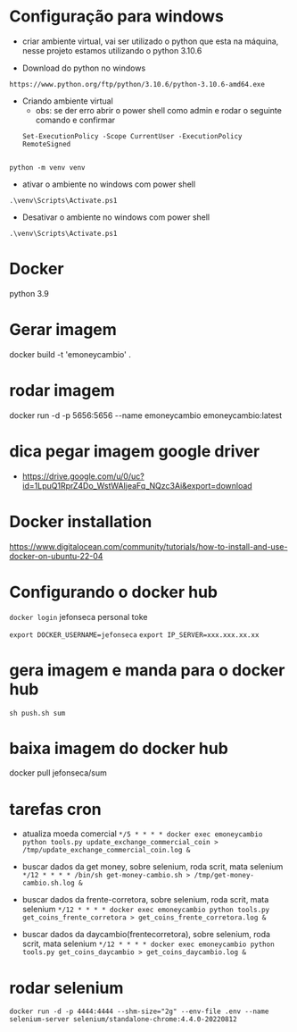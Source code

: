 # Configuração para windows

- criar ambiente virtual, vai ser utilizado o python que esta na máquina, nesse projeto estamos utilizando o python 3.10.6

- Download do python no windows
```
https://www.python.org/ftp/python/3.10.6/python-3.10.6-amd64.exe
```

- Criando ambiente virtual
    - obs: se der erro abrir o power shell como admin e rodar o seguinte comando e confirmar
    ```
    Set-ExecutionPolicy -Scope CurrentUser -ExecutionPolicy RemoteSigned
    ```
```

python -m venv venv
```

- ativar o ambiente no windows com power shell
```
.\venv\Scripts\Activate.ps1
```
- Desativar o ambiente no windows com power shell
```
.\venv\Scripts\Activate.ps1
```

# Docker
python 3.9


# Gerar imagem
docker build -t 'emoneycambio' .

# rodar imagem
docker run -d -p 5656:5656 --name emoneycambio emoneycambio:latest

# dica pegar imagem google driver
- https://drive.google.com/u/0/uc?id=1LpuQ1RprZ4Do_WstWAIjeaFq_NQzc3Ai&export=download

# Docker installation
https://www.digitalocean.com/community/tutorials/how-to-install-and-use-docker-on-ubuntu-22-04

# Configurando o docker hub
`docker login`
jefonseca
personal toke


`export DOCKER_USERNAME=jefonseca`
`export IP_SERVER=xxx.xxx.xx.xx`

# gera imagem e manda para o docker hub
`sh push.sh sum`

# baixa imagem do docker hub
docker pull jefonseca/sum


# tarefas cron

- atualiza moeda comercial
`*/5 * * * * docker exec emoneycambio python tools.py update_exchange_commercial_coin > /tmp/update_exchange_commercial_coin.log &`


- buscar dados da get money, sobre selenium, roda scrit, mata selenium
`*/12 * * * * /bin/sh get-money-cambio.sh > /tmp/get-money-cambio.sh.log &`

- buscar dados da frente-corretora, sobre selenium, roda scrit, mata selenium
`*/12 * * * * docker exec emoneycambio python tools.py get_coins_frente_corretora > get_coins_frente_corretora.log &`

- buscar dados da daycambio(frentecorretora), sobre selenium, roda scrit, mata selenium
`*/12 * * * * docker exec emoneycambio python tools.py get_coins_daycambio > get_coins_daycambio.log &`

# rodar selenium
`docker run -d -p 4444:4444 --shm-size="2g" --env-file .env --name selenium-server selenium/standalone-chrome:4.4.0-20220812`

